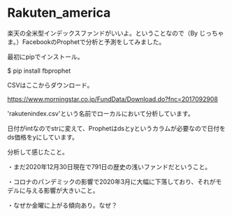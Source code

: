 # Rakuten_america

楽天の全米型インデックスファンドがいいよ。ということなので（By じっちゃま。）FacebookのProphetで分析と予測をしてみました。


最初にpipでインストール。

$ pip install fbprophet

CSVはここからダウンロード。

https://www.morningstar.co.jp/FundData/Download.do?fnc=2017092908

'rakutenindex.csv'という名前でローカルにおいて分析しています。

日付がintなのでstrに変えて、Prophetはdsとyというカラムが必要なので日付をds価格をyにしています。

分析して感じたこと。

・まだ2020年12月30日現在で791日の歴史の浅いファンドだということ。

・コロナのパンデミックの影響で2020年3月に大幅に下落しており、それがモデルに与える影響が大きいこと。

・なぜか金曜に上がる傾向あり。なぜ？
